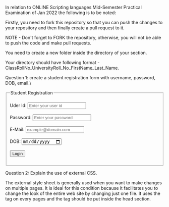 In relation to ONLINE Scripting languages Mid-Semester Practical Examination of Jan 2022 the following is to be noted:

Firstly, you need to fork this repository so that you can push the changes to your repository and then finally create a pull request to it.

NOTE - Don't forget to FORK the repository, otherwise, you will not be able to push the code and make pull requests.

You need to create a new folder inside the directory of your section.

Your directory should have following format - ClassRollNo_UniversityRoll_No_FirstName_Last_Name.

Question 1: create a student registration form with username, password, DOB, email.\
<!DOCTYPE html>
<html>
  <head>
    <title>Coder_UK_07</title>
  </head>
  <body>
    <form action="Scripting_4b.html">
      <fieldset>
        <legend>Student Registration</legend>
        <br />
        <label for="fname">Uder Id:</label>
        <input
          type="text"
          required
          placeholder="Enter your user id"
          id="fname"
          name="fname"
        /><br /><br />
        <label for="pass">Password:</label>
        <input
          type="password"
          placeholder="Enter your password"
          id="pass"
          name="pass"
        /><br /><br />
        <label for="mail">E-Mail:</label>
        <input
          type="email"
          id="mail"
          placeholder="example@domain.com"
          name="mail"
        /><br />
        <br />
        <label for="dob">DOB:</label>
        <input type="date" id="dob" /><br /><br />
        <button type="Login" value="Login">Login</button>
        <br /><br />
      </fieldset>
    </form>
  </body>
</html>


Question 2: Explain the use of external CSS.

The external style sheet is generally used when you want to make changes on multiple pages. It is ideal for this condition because it facilitates you to change the look of the entire web site by changing just one file. It uses the <link> tag on every pages and the <link> tag should be put inside the head section.
